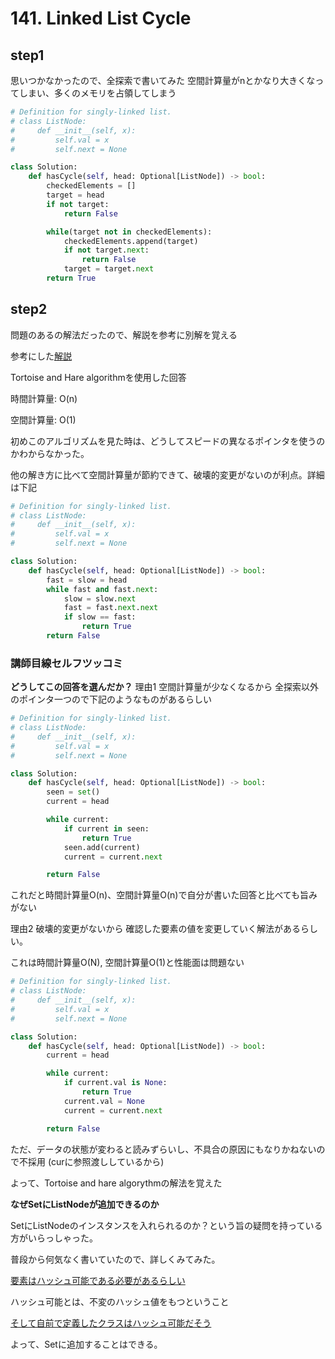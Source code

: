 # 141. Linked List Cycle

## step1

思いつかなかったので、全探索で書いてみた
空間計算量がnとかなり大きくなってしまい、多くのメモリを占領してしまう

```python
# Definition for singly-linked list.
# class ListNode:
#     def __init__(self, x):
#         self.val = x
#         self.next = None

class Solution:
    def hasCycle(self, head: Optional[ListNode]) -> bool:
        checkedElements = []
        target = head
        if not target:
            return False

        while(target not in checkedElements):
            checkedElements.append(target)
            if not target.next:
                return False
            target = target.next
        return True
```

## step2

問題のあるの解法だったので、解説を参考に別解を覚える

参考にした[解説](https://leetcode.com/problems/linked-list-cycle/solutions/4829782/python3-3-solutions-and-are-with-math-proofs-hashset-modify-visited-nodes/)

Tortoise and Hare algorithmを使用した回答

時間計算量: O(n)

空間計算量: O(1)

初めこのアルゴリズムを見た時は、どうしてスピードの異なるポインタを使うのかわからなかった。

他の解き方に比べて空間計算量が節約できて、破壊的変更がないのが利点。詳細は下記

```python
# Definition for singly-linked list.
# class ListNode:
#     def __init__(self, x):
#         self.val = x
#         self.next = None

class Solution:
    def hasCycle(self, head: Optional[ListNode]) -> bool:
        fast = slow = head
        while fast and fast.next:
            slow = slow.next
            fast = fast.next.next
            if slow == fast:
                return True
        return False
```

### 講師目線セルフツッコミ

**どうしてこの回答を選んだか？**
理由1 空間計算量が少なくなるから
全探索以外のポインタ一つので下記のようなものがあるらしい

```python
# Definition for singly-linked list.
# class ListNode:
#     def __init__(self, x):
#         self.val = x
#         self.next = None

class Solution:
    def hasCycle(self, head: Optional[ListNode]) -> bool:
        seen = set()
        current = head

        while current:
            if current in seen:
                return True
            seen.add(current)
            current = current.next

        return False
```

これだと時間計算量O(n)、空間計算量O(n)で自分が書いた回答と比べても旨みがない

理由2 破壊的変更がないから
確認した要素の値を変更していく解法があるらしい。

これは時間計算量O(N), 空間計算量O(1)と性能面は問題ない

```python
# Definition for singly-linked list.
# class ListNode:
#     def __init__(self, x):
#         self.val = x
#         self.next = None

class Solution:
    def hasCycle(self, head: Optional[ListNode]) -> bool:
        current = head

        while current:
            if current.val is None:
                return True
            current.val = None
            current = current.next

        return False
```

ただ、データの状態が変わると読みずらいし、不具合の原因にもなりかねないので不採用
(curに参照渡ししているから)

よって、Tortoise and hare algorythmの解法を覚えた

**なぜSetにListNodeが追加できるのか**

SetにListNodeのインスタンスを入れられるのか？という旨の疑問を持っている方がいらっしゃった。

普段から何気なく書いていたので、詳しくみてみた。

[要素はハッシュ可能である必要があるらしい](https://docs.python.org/ja/3/library/stdtypes.html#set)

ハッシュ可能とは、不変のハッシュ値をもつということ

[そして自前で定義したクラスはハッシュ可能だそう](https://docs.python.org/ja/3/library/stdtypes.html#set)

よって、Setに追加することはできる。
